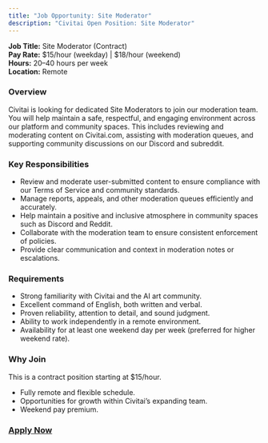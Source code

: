 ```yaml
---
title: "Job Opportunity: Site Moderator"
description: "Civitai Open Position: Site Moderator"
---
```


**Job Title:** Site Moderator (Contract)  
**Pay Rate:** $15/hour (weekday) | $18/hour (weekend)  
**Hours:** 20–40 hours per week  
**Location:** Remote

### **Overview**
Civitai is looking for dedicated Site Moderators to join our moderation team. You will help maintain a safe, respectful, and engaging environment across our platform and community spaces. This includes reviewing and moderating content on Civitai.com, assisting with moderation queues, and supporting community discussions on our Discord and subreddit.

### **Key Responsibilities**
* Review and moderate user-submitted content to ensure compliance with our Terms of Service and community standards.  
* Manage reports, appeals, and other moderation queues efficiently and accurately.  
* Help maintain a positive and inclusive atmosphere in community spaces such as Discord and Reddit.  
* Collaborate with the moderation team to ensure consistent enforcement of policies.  
* Provide clear communication and context in moderation notes or escalations.

### **Requirements**
* Strong familiarity with Civitai and the AI art community.  
* Excellent command of English, both written and verbal.  
* Proven reliability, attention to detail, and sound judgment.  
* Ability to work independently in a remote environment.  
* Availability for at least one weekend day per week (preferred for higher weekend rate).

### **Why Join**
This is a contract position starting at $15/hour.

* Fully remote and flexible schedule.  
* Opportunities for growth within Civitai’s expanding team.  
* Weekend pay premium.

### [Apply Now](https://forms.clickup.com/8459928/f/825mr-5788/A7BKCXXPVDOT3DR420)